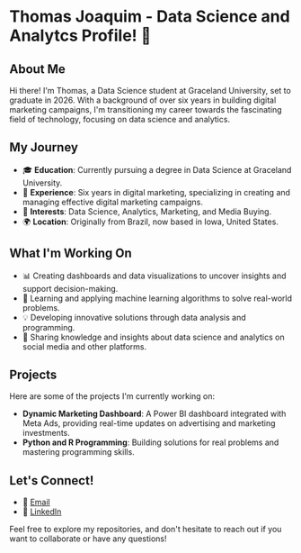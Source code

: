 # Thomas Joaquim - Data Science and Analytcs Profile! 👋

## About Me

Hi there! I'm Thomas, a Data Science student at Graceland University, set to graduate in 2026. With a background of over six years in building digital marketing campaigns, I'm transitioning my career towards the fascinating field of technology, focusing on data science and analytics.

## My Journey

- 🎓 **Education**: Currently pursuing a degree in Data Science at Graceland University.
- 💼 **Experience**: Six years in digital marketing, specializing in creating and managing effective digital marketing campaigns.
- 🌟 **Interests**: Data Science, Analytics, Marketing, and Media Buying.
- 🌍 **Location**: Originally from Brazil, now based in Iowa, United States.

## What I'm Working On

- 📊 Creating dashboards and data visualizations to uncover insights and support decision-making.
- 🧠 Learning and applying machine learning algorithms to solve real-world problems.
- 💡 Developing innovative solutions through data analysis and programming.
- 📝 Sharing knowledge and insights about data science and analytics on social media and other platforms.

## Projects

Here are some of the projects I'm currently working on:

- **Dynamic Marketing Dashboard**: A Power BI dashboard integrated with Meta Ads, providing real-time updates on advertising and marketing investments.
- **Python and R Programming**: Building solutions for real problems and mastering programming skills.

## Let's Connect!

- 📧 [Email](mailto:contatothomastesa@gmail.com)
- 🔗 [LinkedIn](https://www.linkedin.com/in/thomas-tesa-b004bb258/)

Feel free to explore my repositories, and don't hesitate to reach out if you want to collaborate or have any questions!
